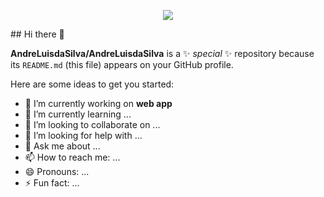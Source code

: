 <p align="center">
  <a href="https://skillicons.dev">
    <img src="https://skillicons.dev/icons?i=git,css,python,cs,js" />
  </a>
</p>
## Hi there 👋


**AndreLuisdaSilva/AndreLuisdaSilva** is a ✨ _special_ ✨ repository because its `README.md` (this file) appears on your GitHub profile.

Here are some ideas to get you started:

- 🔭 I’m currently working on <b>web app</b>
- 🌱 I’m currently learning ...
- 👯 I’m looking to collaborate on ...
- 🤔 I’m looking for help with ...
- 💬 Ask me about ...
- 📫 How to reach me: ...
- 😄 Pronouns: ...
- ⚡ Fun fact: ...

